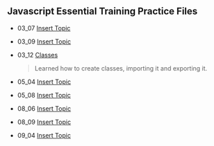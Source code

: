 ## Javascript Essential Training Practice Files

- 03_07 [Insert Topic](https://github.com/m-soro/Practice/tree/main/03_07)
  >
- 03_09 [Insert Topic](https://github.com/m-soro/Practice/tree/main/03_09)
  >
- 03_12 [Classes](https://github.com/m-soro/Practice/tree/main/03_12)
  > Learned how to create classes, importing it and exporting it.
- 05_04 [Insert Topic](https://github.com/m-soro/Practice/tree/main/05_04)
  >
- 05_08 [Insert Topic](https://github.com/m-soro/Practice/tree/main/05_08)
  >
- 08_06 [Insert Topic](https://github.com/m-soro/Practice/tree/main/08_06)
  >
- 08_09 [Insert Topic](https://github.com/m-soro/Practice/tree/main/08_09)
  >
- 09_04 [Insert Topic](https://github.com/m-soro/Practice/tree/main/09_04)
  >
